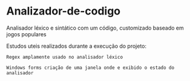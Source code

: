 # Analizador-de-codigo

Analisador léxico e sintático com um código, customizado baseado em jogos populares

Estudos uteis realizados durante a execução do projeto:

    Regex amplamente usado no analisador léxico

    Windows forms criação de uma janela onde e exibido o estado do analisador



